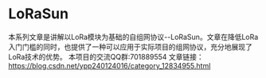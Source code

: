 # LoRaSun
本系列文章是讲解以LoRa模块为基础的自组网协议--LoRaSun。文章在降低LoRa入门门槛的同时，也提供了一种可以应用于实际项目的组网协议，充分地展现了LoRa技术的优势。
本项目的交流QQ群:701889554
文章链接：https://blog.csdn.net/ypp240124016/category_12834955.html
